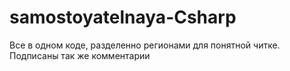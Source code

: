 # samostoyatelnaya-Csharp

Все в одном коде, разделенно регионами для понятной читке. Подписаны так же комментарии
